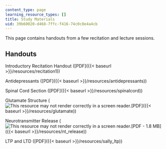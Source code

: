 ```yaml
---
content_type: page
learning_resource_types: []
title: Study Materials
uid: 39b60020-d468-7ffc-f416-74c0c8e4a4cb
---
```


This page contains handouts from a few recitation and lecture sessions.

Handouts
--------

Introductory Recitation Handout ([PDF]({{< baseurl >}}/resources/recitation1))

Antidepressants ([PDF]({{< baseurl >}}/resources/antidepressants))

Spinal Cord Section ([PDF]({{< baseurl >}}/resources/spinalcord))

Glutamate Structure (![This resource may not render correctly in a screen reader.](/images/inacessible.gif)[PDF]({{< baseurl >}}/resources/glutamate))

Neurotransmitter Release (![This resource may not render correctly in a screen reader.](/images/inacessible.gif)[PDF - 1.8 MB]({{< baseurl >}}/resources/nt_release))

LTP and LTD ([PDF]({{< baseurl >}}/resources/sally_ltp))